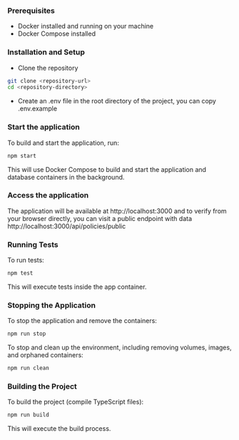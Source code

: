 ### Prerequisites
- Docker installed and running on your machine
- Docker Compose installed

### Installation and Setup
- Clone the repository

```sh
git clone <repository-url>
cd <repository-directory>
```
- Create an .env file in the root directory of the project, you can copy .env.example 

### Start the application

To build and start the application, run:

```sh
npm start
```
This will use Docker Compose to build and start the application and database containers in the background.

### Access the application

The application will be available at http://localhost:3000 and to verify from your browser directly, you can visit a public endpoint with data http://localhost:3000/api/policies/public 

### Running Tests
To run tests:

```sh
npm test
```
This will execute tests inside the app container.

### Stopping the Application
To stop the application and remove the containers:

```sh
npm run stop
```
To stop and clean up the environment, including removing volumes, images, and orphaned containers:

```sh
npm run clean
```

### Building the Project
To build the project (compile TypeScript files):

```sh
npm run build
```
This will execute the build process.